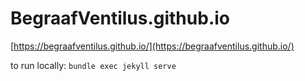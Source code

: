 # BegraafVentilus.github.io

[https://begraafventilus.github.io/](https://begraafventilus.github.io/)

to run locally: 
`bundle exec jekyll serve`